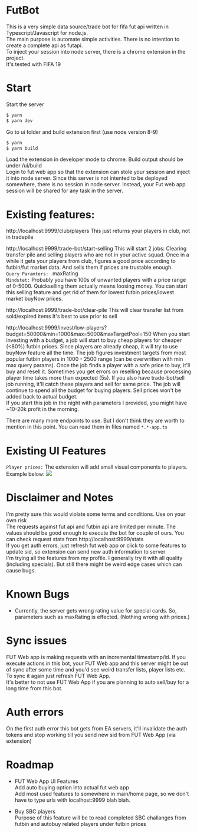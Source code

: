 # FutBot

This is a very simple data source/trade bot for fifa fut api written in Typescript/Javascript for node.js.  
The main purpose is automate simple activities. There is no intention to create a complete api as futapi.  
To inject your session into node server, there is a chrome extension in the project.  
It's tested with FIFA 19

# Start

Start the server

```sh
$ yarn
$ yarn dev
```
Go to ui folder and build extension first (use node version 8-9)  
```sh
$ yarn
$ yarn build
```
Load the extension in developer mode to chrome. Build output should be under /ui/build  
Login to fut web app so that the extension can stole your session and inject it into node server.
Since this server is not intented to be deployed somewhere, there is no session in node server. Instead, your Fut web app session will be shared for any task in the server.

# Existing features:

http://localhost:9999/club/players
This just returns your players in club, not in tradepile

http://localhost:9999/trade-bot/start-selling
This will start 2 jobs: Clearing transfer pile and selling players who are not in your active squad. 
Once in a while it gets your players from club, figures a good price according to futbin/fut market data. And sells them if prices are trustable enough.  
```Query Paramters: ``` maxRating  
`Mindstet:` Probably you have 100s of unwanted players with a price range of 0-5000. Quickselling them actually means loosing money. You can start this selling feature and get rid of them for lowest futbin prices/lowest market buyNow prices.

http://localhost:9999/trade-bot/clear-pile
This will clear transfer list from sold/expired items
It's best to use prior to sell  
  
http://localhost:9999/invest/low-players?budget=50000&min=1000&max=5000&maxTargetPool=150
When you start investing with a budget, a job will start to buy cheap players for cheaper (<80%) futbin prices. Since players are already cheap, it will try to use buyNow feature all the time. 
The job figures investment targets from most popular futbin players in 1000 - 2500 range (can be overwritten with min max query params).
Once the job finds a player with a safe price to buy, it'll buy and resell it. Sometimes you get errors on reselling because processing player time takes more than expected (5s). If you also have trade-bot/sell job running, it'll catch these players and sell for same price.
The job will continue to spend all the budget for buying players. 
Sell prices won't be added back to actual budget.  
If you start this job in the night with parameters I provided, you might have ~10-20k profit in the morning.


There are many more endpoints to use. But I don't think they are worth to mention in this point. You can read them in files named ```*.*-app.ts``` 

# Existing UI Features

```Player prices:``` The extension will add small visual components to players. Example below:
![](doc/gifs/player-price.gif)

# Disclaimer and Notes

I'm pretty sure this would violate some terms and conditions. Use on your own risk  
The requests against fut api and futbin api are limited per minute. The values should be good enough to execute the bot for couple of ours. You can check request stats from http://localhost:9999/stats  
If you get auth errors, just refresh fut web app or click to some features to update sid, so extension can send new auth information to server  
I'm trying all the features from my profile. I generally try it with all quality (including specials). But still there might be weird edge cases which can cause bugs. 

# Known Bugs

- Currently, the server gets wrong rating value for special cards. So, parameters such as maxRating is effected. (Nothing wrong with prices.) 

# Sync issues

FUT Web app is making requests with an incremental timestamp/id. If you execute actions in this bot, your FUT Web app and this server might be out of sync after some time and you'd see weird transfer lists, player lists etc. To sync it again just refresh FUT Web App.  
It's better to not use FUT Web App if you are planning to auto sell/buy for a long time from this bot.

# Auth errors

On the first auth error this bot gets from EA servers, it'll invalidate the auth tokens and stop working till you send new sid from FUT Web App (via extension)

# Roadmap

- FUT Web App UI Features  
  Add auto buying option into actual fut web app  
  Add most used features to somewhere in main/home page, so we don't have to type urls with localhost:9999 blah blah. 
  
- Buy SBC players  
  Purpose of this feature will be to read completed SBC challanges from futbin and autobuy related players under futbin prices
